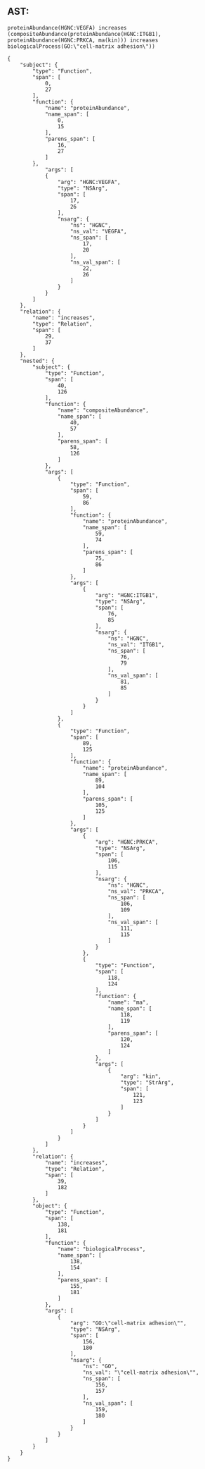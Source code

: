 ## AST:

    proteinAbundance(HGNC:VEGFA) increases (compositeAbundance(proteinAbundance(HGNC:ITGB1), proteinAbundance(HGNC:PRKCA, ma(kin))) increases biologicalProcess(GO:\"cell-matrix adhesion\"))

    {
        "subject": {
            "type": "Function",
            "span": [
                0,
                27
            ],
            "function": {
                "name": "proteinAbundance",
                "name_span": [
                    0,
                    15
                ],
                "parens_span": [
                    16,
                    27
                ]
            },
                "args": [
                {
                    "arg": "HGNC:VEGFA",
                    "type": "NSArg",
                    "span": [
                        17,
                        26
                    ],
                    "nsarg": {
                        "ns": "HGNC",
                        "ns_val": "VEGFA",
                        "ns_span": [
                            17,
                            20
                        ],
                        "ns_val_span": [
                            22,
                            26
                        ]
                    }
                }
            ]
        },
        "relation": {
            "name": "increases",
            "type": "Relation",
            "span": [
                29,
                37
            ]
        },
        "nested": {
            "subject": {
                "type": "Function",
                "span": [
                    40,
                    126
                ],
                "function": {
                    "name": "compositeAbundance",
                    "name_span": [
                        40,
                        57
                    ],
                    "parens_span": [
                        58,
                        126
                    ]
                },
                "args": [
                    {
                        "type": "Function",
                        "span": [
                            59,
                            86
                        ],
                        "function": {
                            "name": "proteinAbundance",
                            "name_span": [
                                59,
                                74
                            ],
                            "parens_span": [
                                75,
                                86
                            ]
                        },
                        "args": [
                            {
                                "arg": "HGNC:ITGB1",
                                "type": "NSArg",
                                "span": [
                                    76,
                                    85
                                ],
                                "nsarg": {
                                    "ns": "HGNC",
                                    "ns_val": "ITGB1",
                                    "ns_span": [
                                        76,
                                        79
                                    ],
                                    "ns_val_span": [
                                        81,
                                        85
                                    ]
                                }
                            }
                        ]
                    },
                    {
                        "type": "Function",
                        "span": [
                            89,
                            125
                        ],
                        "function": {
                            "name": "proteinAbundance",
                            "name_span": [
                                89,
                                104
                            ],
                            "parens_span": [
                                105,
                                125
                            ]
                        },
                        "args": [
                            {
                                "arg": "HGNC:PRKCA",
                                "type": "NSArg",
                                "span": [
                                    106,
                                    115
                                ],
                                "nsarg": {
                                    "ns": "HGNC",
                                    "ns_val": "PRKCA",
                                    "ns_span": [
                                        106,
                                        109
                                    ],
                                    "ns_val_span": [
                                        111,
                                        115
                                    ]
                                }
                            },
                            {
                                "type": "Function",
                                "span": [
                                    118,
                                    124
                                ],
                                "function": {
                                    "name": "ma",
                                    "name_span": [
                                        118,
                                        119
                                    ],
                                    "parens_span": [
                                        120,
                                        124
                                    ]
                                },
                                "args": [
                                    {
                                        "arg": "kin",
                                        "type": "StrArg",
                                        "span": [
                                            121,
                                            123
                                        ]
                                    }
                                ]
                            }
                        ]
                    }
                ]
            },
            "relation": {
                "name": "increases",
                "type": "Relation",
                "span": [
                    39,
                    182
                ]
            },
            "object": {
                "type": "Function",
                "span": [
                    138,
                    181
                ],
                "function": {
                    "name": "biologicalProcess",
                    "name_span": [
                        138,
                        154
                    ],
                    "parens_span": [
                        155,
                        181
                    ]
                },
                "args": [
                    {
                        "arg": "GO:\"cell-matrix adhesion\"",
                        "type": "NSArg",
                        "span": [
                            156,
                            180
                        ],
                        "nsarg": {
                            "ns": "GO",
                            "ns_val": "\"cell-matrix adhesion\"",
                            "ns_span": [
                                156,
                                157
                            ],
                            "ns_val_span": [
                                159,
                                180
                            ]
                        }
                    }
                ]
            }
        }
    }
